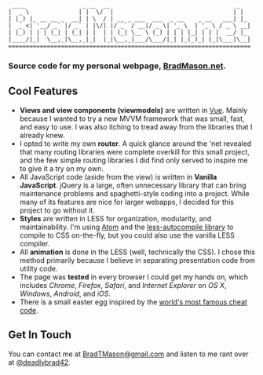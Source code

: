 ```
 ____                _ __  __                                    _   
|  _ \              | |  \/  |                                  | |  
| |_) |_ __ __ _  __| | \  / | __ _ ___  ___  _ __    _ __   ___| |_
|  _ <| '__/ _` |/ _` | |\/| |/ _` / __|/ _ \| '_ \  | '_ \ / _ \ __|
| |_) | | | (_| | (_| | |  | | (_| \__ \ (_) | | | |_| | | |  __/ |_
|____/|_|  \__,_|\__,_|_|  |_|\__,_|___/\___/|_| |_(_)_| |_|\___|\__|
=====================================================================
```

### Source code for my personal webpage, [BradMason.net](http://BradMason.net/).

## Cool Features
* **Views and view components (viewmodels)** are written in [Vue](http://http://vuejs.org). Mainly because I wanted to try a new MVVM framework that was small, fast, and easy to use. I was also itching to tread away from the libraries that I already knew.
* I opted to write my own **router**. A quick glance around the 'net revealed that many routing libraries were complete overkill for this small project, and the few simple routing libraries I did find only served to inspire me to give it a try on my own.
* All JavaScript code (aside from the view) is written in **Vanilla JavaScript**. jQuery is a large, often unnecessary library that can bring maintenance problems and spaghetti-style coding into a project. While many of its features are nice for larger webapps, I decided for this project to go without it.
* **Styles** are written in LESS for organization, modularity, and maintainability. I'm using [Atom](https://atom.io/) and the [less-autocompile library](https://atom.io/packages/less-autocompile) to compile to CSS on-the-fly, but you could also use the vanilla LESS compiler.
* All **animation** is done in the LESS (well, technically the CSS). I chose this method primarily because I believe in separating presentation code from utility code.
* The page was **tested** in every browser I could get my hands on, which includes *Chrome*, *Firefox*, *Safari*, and *Internet Explorer* on *OS X*, *Windows*, *Android*, and *iOS*.
* There is a small easter egg inspired by the [world's most famous cheat code](https://en.wikipedia.org/wiki/Konami_Code).

## Get In Touch
You can contact me at [BradTMason@gmail.com](mailto:bradtmason@gmail.com) and listen to me rant over at [@deadlybrad42](https://twitter.com/deadlybrad42).
